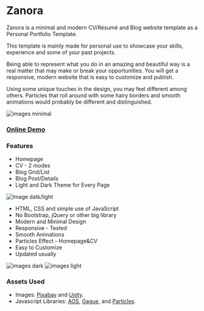 # Zanora
﻿Zanora is a minimal and modern CV/Résumé and Blog website template as a Personal Portfolio Template.

This template is mainly made for personal use to showcase your skills, experience and some of your past projects. 

Being able to represent what you do in an amazing and beautiful way is a real matter that may make or break your opportunities. You will get a responsive, modern website that is easy to customize and publish.

Using some unique touches in the design, you may feel different among others. Particles that roll around with some hairy borders and smooth animations would probably be different and distinguished. 

![images minimal](https://github.com/image)

### [Online Demo](https://mrkebsi.github.io/zanora)

### Features
- Homepage
- CV - 2 modes
- Blog Grid/List
- Blog Post/Details
- Light and Dark Theme for Every Page

![Image datk/light](https://github.com/image)

- HTML, CSS and simple use of JavaScript 
- No Bootstrap, jQuery or other big library 
- Modern and Minimal Design
- Responsive - Tested
- Smooth Animations
- Particles Effect - Homepage&CV
- Easy to Customize 
- Updated usually

![images dark](https://github.com/image)
![images light](https://github.com/image)

### Assets Used
- Images: [Pixabay](https://pixabay.com/) and [Unity](https://unity.com/).
- Javascript Libraries: [AOS](http://github.com/michalsnik/aos/), [Gague](), and [Particles]().